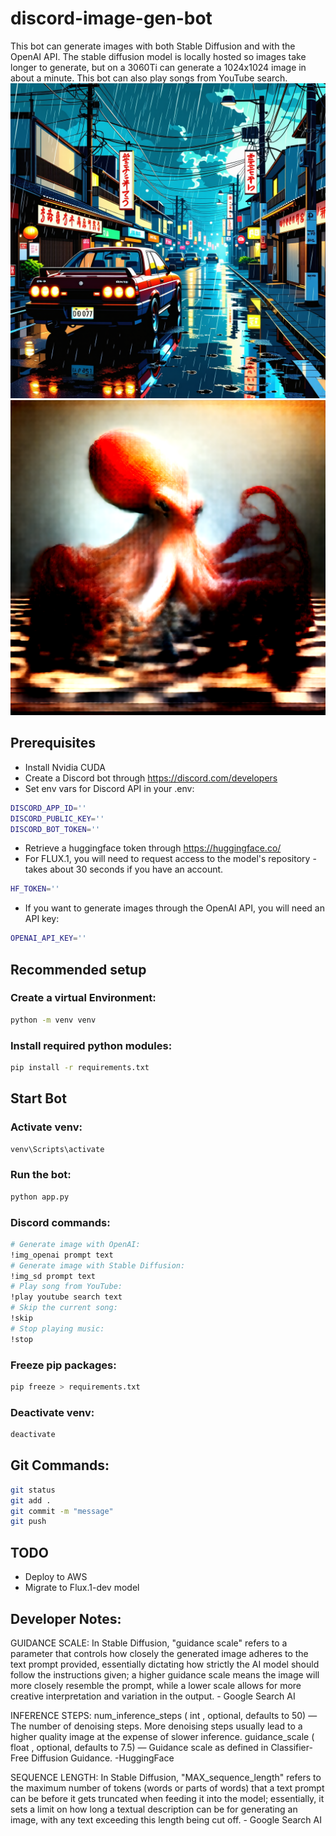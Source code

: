 # discord-image-gen-bot
This bot can generate images with both Stable Diffusion and with the OpenAI API. The stable diffusion model is locally hosted so images take longer to generate, but on a 3060Ti can generate a 1024x1024 image in about a minute. This bot can also play songs from YouTube search.
![Example 1:](examples/image_sd_1.png)
![Example 2:](examples/image_sd_2.png)
## Prerequisites
- Install Nvidia CUDA
- Create a Discord bot through https://discord.com/developers
- Set env vars for Discord API in your .env:
```bash
DISCORD_APP_ID=''
DISCORD_PUBLIC_KEY=''
DISCORD_BOT_TOKEN=''
```
- Retrieve a huggingface token through https://huggingface.co/
- For FLUX.1, you will need to request access to the model's repository - takes about 30 seconds if you have an account.
```bash
HF_TOKEN=''
```
- If you want to generate images through the OpenAI API, you will need an API key:
```bash
OPENAI_API_KEY=''
```
## Recommended setup
### Create a virtual Environment:
```bash
python -m venv venv
```
### Install required python modules:
```bash
pip install -r requirements.txt
```
## Start Bot
### Activate venv:
```bash
venv\Scripts\activate
```
### Run the bot:
```bash
python app.py
```
### Discord commands:
```bash
# Generate image with OpenAI:
!img_openai prompt text
# Generate image with Stable Diffusion:
!img_sd prompt text
# Play song from YouTube:
!play youtube search text
# Skip the current song:
!skip
# Stop playing music:
!stop
```
### Freeze pip packages:
```bash
pip freeze > requirements.txt
```
### Deactivate venv:
```bash
deactivate
```
## Git Commands:
```bash
git status
git add .
git commit -m "message"
git push
```
## TODO
- Deploy to AWS
- Migrate to Flux.1-dev model

## Developer Notes:
GUIDANCE SCALE: In Stable Diffusion, "guidance scale" refers to a parameter that controls how closely the generated image adheres to the text prompt provided, essentially dictating how strictly the AI model should follow the instructions given; a higher guidance scale means the image will more closely resemble the prompt, while a lower scale allows for more creative interpretation and variation in the output. - Google Search AI

INFERENCE STEPS: num_inference_steps ( int , optional, defaults to 50) — The number of denoising steps. More denoising steps usually lead to a higher quality image at the expense of slower inference. guidance_scale ( float , optional, defaults to 7.5) — Guidance scale as defined in Classifier-Free Diffusion Guidance. -HuggingFace

SEQUENCE LENGTH: In Stable Diffusion, "MAX_sequence_length" refers to the maximum number of tokens (words or parts of words) that a text prompt can be before it gets truncated when feeding it into the model; essentially, it sets a limit on how long a textual description can be for generating an image, with any text exceeding this length being cut off. - Google Search AI